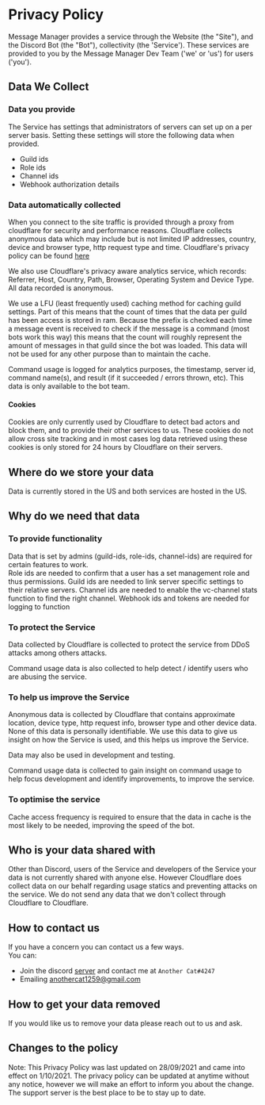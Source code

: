 # Privacy Policy

Message Manager provides a service through the Website (the "Site"), and the Discord Bot (the "Bot"), collectivity (the 'Service'). These services are provided to you by the Message Manager Dev Team ('we' or 'us') for users ('you').

## Data We Collect

### Data you provide

The Service has settings that administrators of servers can set up on a per server basis. Setting these settings will store the following data when provided.

- Guild ids
- Role ids
- Channel ids
- Webhook authorization details

### Data automatically collected

When you connect to the site traffic is provided through a proxy from cloudflare for security and performance reasons. Cloudflare collects anonymous data which may include but is not limited IP addresses, country, device and browser type, http request type and time. Cloudflare's privacy policy can be found [here](https://www.cloudflare.com/privacy)

We also use Cloudflare's privacy aware analytics service, which records: Referrer, Host, Country, Path, Browser, Operating System and Device Type. All data recorded is anonymous.

We use a LFU (least frequently used) caching method for caching guild settings. Part of this means that the count of times that the data per guild has been access is stored in ram. Because the prefix is checked each time a message event is received to check if the message is a command (most bots work this way) this means that the count will roughly represent the amount of messages in that guild since the bot was loaded. This data will not be used for any other purpose than to maintain the cache.

Command usage is logged for analytics purposes, the timestamp, server id, command name(s), and result (if it succeeded / errors thrown, etc). This data is only available to the bot team.  

#### Cookies

Cookies are only currently used by Cloudflare to detect bad actors and block them, and to provide their other services to us. These cookies do not allow cross site tracking and in most cases log data retrieved using these cookies is only stored for 24 hours by Cloudflare on their servers.

## Where do we store your data

Data is currently stored in the US and both services are hosted in the US.

## Why do we need that data

### To provide functionality

Data that is set by admins (guild-ids, role-ids, channel-ids) are required for certain features to work.  
Role ids are needed to confirm that a user has a set management role and thus permissions.
Guild ids are needed to link server specific settings to their relative servers.
Channel ids are needed to enable the vc-channel stats function to find the right channel.
Webhook ids and tokens are needed for logging to function

### To protect the Service

Data collected by Cloudflare is collected to protect the service from DDoS attacks among others attacks.

Command usage data is also collected to help detect / identify users who are abusing the service.  

### To help us improve the Service

Anonymous data is collected by Cloudflare that contains approximate location, device type, http request info, browser type and other device data. None of this data is personally identifiable. We use this data to give us insight on how the Service is used, and this helps us improve the Service.

Data may also be used in development and testing.

Command usage data is collected to gain insight on command usage to help focus development and identify improvements, to improve the service.

### To optimise the service

Cache access frequency is required to ensure that the data in cache is the most likely to be needed, improving the speed of the bot.

## Who is your data shared with

Other than Discord, users of the Service and developers of the Service your data is not currently shared with anyone else. However Cloudflare does collect data on our behalf regarding usage statics and preventing attacks on the service. We do not send any data that we don't collect through Cloudflare to Cloudflare.

## How to contact us

If you have a concern you can contact us a few ways.  
You can:

- Join the discord [server](https://discord.gg/xFZu29t) and contact me at `Another Cat#4247`
- Emailing [anothercat1259@gmail.com](mailto:anothercat1259@gmail.com)

## How to get your data removed

If you would like us to remove your data please reach out to us and ask.

## Changes to the policy

Note: This Privacy Policy was last updated on 28/09/2021 and came into effect on 1/10/2021. The privacy policy can be updated at anytime without any notice, however we will make an effort to inform you about the change. The support server is the best place to be to stay up to date.

